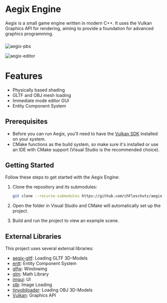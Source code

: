 # Aegix Engine

Aegix is a small game engine written in modern C++. It uses the Vulkan Graphics API for rendering, aiming to provide a foundation for advanced graphics programming. 

###

![aegix-pbs](https://github.com/user-attachments/assets/4072ddde-12f5-4e31-9715-ebb641b0be4f)

![aegix-editor](https://github.com/user-attachments/assets/0020011f-e0dc-4a6c-a0bf-33044d6ec5cf)

# Features

- Physically based shading
- GLTF and OBJ mesh loading
- Immediate mode editor GUI
- Entity Component System

## Prerequisites <a name="prerequisites"></a>

- Before you can run Aegix, you'll need to have the [Vulkan SDK](https://vulkan.lunarg.com/) installed on your system.
- CMake functions as the build system, so make sure it's installed or use an IDE with CMake support (Visual Studio is the recommended choice).

## Getting Started <a name="getting-started"></a>

Follow these steps to get started with the Aegix Engine:

1. Clone the repository and its submodules:

    ```bash
    git clone --recurse-submodules https://github.com/chFleschutz/aegix-engine.git
    ```

2. Open the folder in Visual Studio and CMake will automatically set up the project.

4. Build and run the project to view an example scene.

## External Libraries <a name="external-libraries"></a>

This project uses several external libraries:

- [aegix-gltf](https://github.com/chFleschutz/aegix-gltf.git): Loading GLTF 3D-Models
- [entt](https://github.com/skypjack/entt): Entity Component System
- [glfw](https://github.com/glfw/glfw): Windowing
- [glm](https://github.com/g-truc/glm): Math Library
- [imgui](https://github.com/ocornut/imgui): UI
- [stb](https://github.com/nothings/stb): Image Loading
- [tinyobjloader](https://github.com/tinyobjloader/tinyobjloader): Loading OBJ 3D-Models
- [Vulkan](https://www.vulkan.org/): Graphics API

